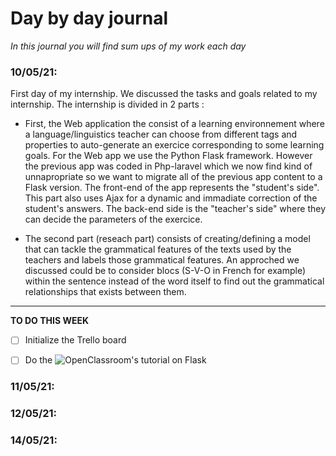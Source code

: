 # Day by day journal 

*In this journal you will find sum ups of my work each day* 

### 10/05/21:

First day of my internship. We discussed the tasks and goals related to my internship. 
The internship is divided in 2 parts :

* First, the Web application the consist of a learning environnement where a language/linguistics teacher can choose from different tags and properties to auto-generate an exercice corresponding to some learning goals. 
For the Web app we use the Python Flask framework. However the previous app was coded in Php-laravel which we now find kind of unnapropriate so we want to migrate all of the previous app content to a Flask version. 
The front-end of the app represents the "student's side". This part also uses Ajax for a dynamic and immadiate correction of the student's answers. 
The back-end side is the "teacher's side" where they can decide the parameters of the exercice. 


* The second part (reseach part) consists of creating/defining a model that can tackle the grammatical features of the texts used by the teachers and labels those grammatical features. An approched we discussed could be to consider blocs (S-V-O in French for example) within the sentence instead of the word itself to find out the grammatical relationships that exists between them. 

---

**TO DO THIS WEEK** 

- [ ] Initialize the Trello board
- [ ] Do the ![OpenClassroom's](https://openclassrooms.com/fr/courses/4425066-concevez-un-site-avec-flask/) tutorial on Flask



### 11/05/21:

### 12/05/21:

### 14/05/21:
